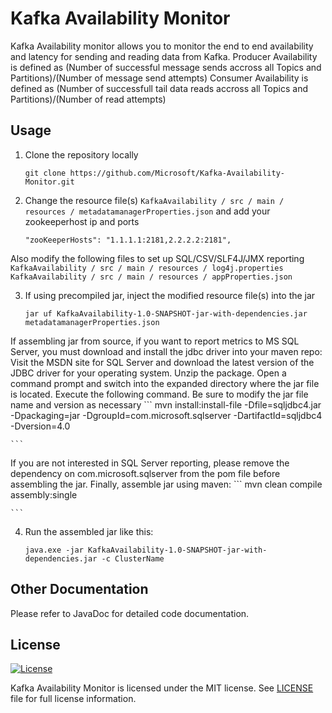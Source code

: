 <h1>Kafka Availability Monitor </h1>

Kafka Availability monitor allows you to monitor the end to end availability and latency for sending and reading data from Kafka.
Producer Availability is defined as (Number of successful message sends accross all Topics and Partitions)/(Number of message send attempts)
Consumer Availability is defined as (Number of successfull tail data reads accross all Topics and Partitions)/(Number of read attempts)

## Usage
1. Clone the repository locally
	```
	git clone https://github.com/Microsoft/Kafka-Availability-Monitor.git
	```

2. Change the resource file(s) `KafkaAvailability / src / main / resources / metadatamanagerProperties.json` and add your zookeeperhost ip and ports
	```
	"zooKeeperHosts": "1.1.1.1:2181,2.2.2.2:2181",
	```
Also modify the following files to set up SQL/CSV/SLF4J/JMX reporting 
	```
	KafkaAvailability / src / main / resources / log4j.properties
	KafkaAvailability / src / main / resources / appProperties.json
	```

3. If using precompiled jar, inject the modified resource file(s) into the jar
	```
	jar uf KafkaAvailability-1.0-SNAPSHOT-jar-with-dependencies.jar metadatamanagerProperties.json
	
	```
If assembling jar from source, if you want to report metrics to MS SQL Server, you must download and install the jdbc driver into your maven repo:
Visit the MSDN site for SQL Server and download the latest version of the JDBC driver for your operating system. Unzip the package. Open a command prompt and switch into the expanded directory where the jar file is located. Execute the following command. Be sure to modify the jar file name and version as necessary
	```
	mvn install:install-file -Dfile=sqljdbc4.jar -Dpackaging=jar -DgroupId=com.microsoft.sqlserver -DartifactId=sqljdbc4 -Dversion=4.0
	
	```
If you are not interested in SQL Server reporting, please remove the dependency on com.microsoft.sqlserver from the pom file before assembling the jar.
Finally, assemble jar using maven:
	```
	mvn clean compile assembly:single
	
	```

4. Run the assembled jar like this:
	```
	java.exe -jar KafkaAvailability-1.0-SNAPSHOT-jar-with-dependencies.jar -c ClusterName
	
	```


## Other Documentation

Please refer to JavaDoc for detailed code documentation.

## License

[![License](https://img.shields.io/badge/license-MIT-blue.svg?style=plastic)](https://github.com/Microsoft/Kafka-Availability-Monitor/blob/master/LICENCE.txt)

Kafka Availability Monitor is licensed under the MIT license. See [LICENSE](https://github.com/Microsoft/Kafka-Availability-Monitor/blob/master/LICENCE.txt) file for full license information.
